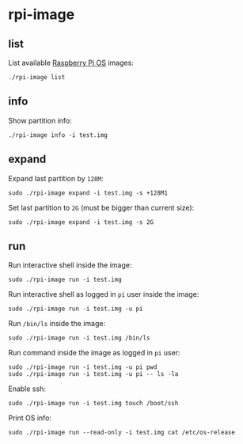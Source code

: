 # rpi-image

## list

List available [Raspberry Pi OS](https://www.raspberrypi.com/software/operating-systems/) images:
```
./rpi-image list
```

## info

Show partition info:
```
./rpi-image info -i test.img
```

## expand

Expand last partition by `128M`:
```
sudo ./rpi-image expand -i test.img -s +128M1
```

Set last partition to `2G` (must be bigger than current size):
```
sudo ./rpi-image expand -i test.img -s 2G
```

## run

Run interactive shell inside the image:
```
sudo ./rpi-image run -i test.img
```

Run interactive shell as logged in `pi` user inside the image:
```
sudo ./rpi-image run -i test.img -u pi
```

Run `/bin/ls` inside the image:

```
sudo ./rpi-image run -i test.img /bin/ls
```

Run command inside the image as logged in `pi` user:
```
sudo ./rpi-image run -i test.img -u pi pwd
sudo ./rpi-image run -i test.img -u pi -- ls -la
```

Enable ssh:
```
sudo ./rpi-image run -i test.img touch /boot/ssh
```

Print OS info:
```
sudo ./rpi-image run --read-only -i test.img cat /etc/os-release
```
